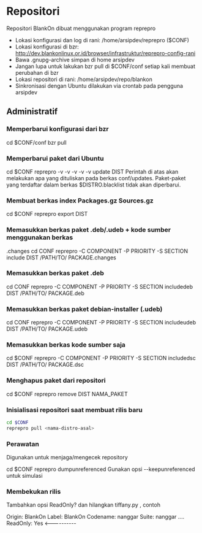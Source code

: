 # Repositori

Repositori BlankOn dibuat menggunakan program ​reprepro
  * Lokasi konfigurasi dan log di rani: /home/arsipdev/reprepro ($CONF)
  * Lokasi konfigurasi di bzr: ​http://dev.blankonlinux.or.id/browser/infrastruktur/reprepro-config-rani
  * Bawa .gnupg-archive simpan di home arsipdev
  * Jangan lupa untuk lakukan bzr pull di $CONF/conf setiap kali membuat
      perubahan di bzr
  * Lokasi repositori di rani: /home/arsipdev/repo/blankon
  * Sinkronisasi dengan Ubuntu dilakukan via crontab pada pengguna arsipdev

## Administratif
### Memperbarui konfigurasi dari bzr
cd $CONF/conf
bzr pull

### Memperbarui paket dari Ubuntu
cd $CONF
reprepro -v -v -v -v -v update DIST
Perintah di atas akan melakukan apa yang dituliskan pada berkas conf/updates.
Paket-paket yang terdaftar dalam berkas $DISTRO.blacklist tidak akan diperbarui.

### Membuat berkas index Packages.gz Sources.gz
cd $CONF
reprepro export DIST

### Memasukkan berkas paket .deb/.udeb + kode sumber menggunakan berkas
.changes
cd CONF
reprepro -C COMPONENT -P PRIORITY -S SECTION include DIST /PATH/TO/
PACKAGE.changes

### Memasukkan berkas paket .deb
cd CONF
reprepro -C COMPONENT -P PRIORITY -S SECTION includedeb DIST /PATH/TO/
PACKAGE.deb

### Memasukkan berkas paket debian-installer (.udeb)
cd CONF
reprepro -C COMPONENT -P PRIORITY -S SECTION includeudeb DIST /PATH/TO/
PACKAGE.udeb

### Memasukkan berkas kode sumber saja
cd $CONF
reprepro -C COMPONENT -P PRIORITY -S SECTION includedsc DIST /PATH/TO/
PACKAGE.dsc

### Menghapus paket dari repositori
cd $CONF
reprepro remove DIST NAMA_PAKET

### Inisialisasi repositori saat membuat rilis baru
```bash
cd $CONF
reprepro pull <nama-distro-asal>
```

### Perawatan
Digunakan untuk menjaga/mengecek repository

cd $CONF
reprepro dumpunreferenced
Gunakan opsi --keepunreferenced untuk simulasi

### Membekukan rilis
Tambahkan opsi ReadOnly? dan hilangkan tiffany.py , contoh

Origin: BlankOn
Label: BlankOn
Codename: nanggar
Suite: nanggar
....
ReadOnly: Yes  <----------